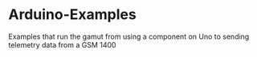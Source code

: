 # Arduino-Examples
Examples that run the gamut from using a component on Uno to sending telemetry data from a GSM 1400
